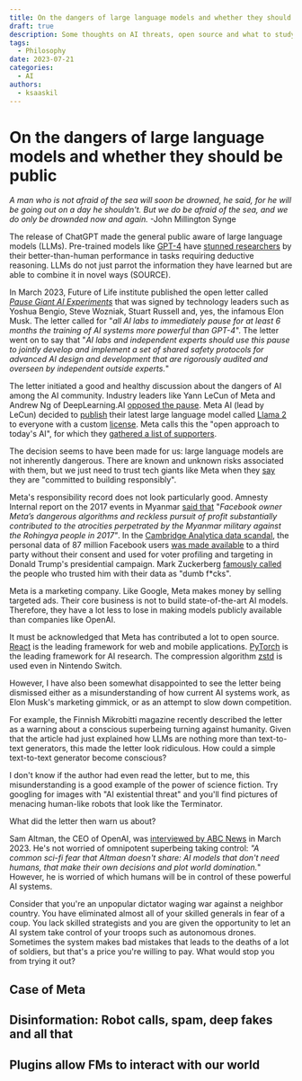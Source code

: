 ```yaml
---
title: On the dangers of large language models and whether they should be public
draft: true
description: Some thoughts on AI threats, open source and what to study
tags:
  - Philosophy
date: 2023-07-21
categories:
  - AI
authors:
  - ksaaskil
---
```


# On the dangers of large language models and whether they should be public

_A man who is not afraid of the sea will soon be drowned, he said, for he will be going out on a day he shouldn't. But we do be afraid of the sea, and we do only be drownded now and again._ -John Millington Synge

<!-- more -->

The release of ChatGPT made the general public aware of large language models (LLMs). Pre-trained models like [GPT-4](https://openai.com/research/gpt-4) have [stunned researchers](https://arxiv.org/abs/2303.12712) by their better-than-human performance in tasks requiring deductive reasoning. LLMs do not just parrot the information they have learned but are able to combine it in novel ways (SOURCE).

<!--LLMs fall under the larger umbrella of [foundation models](https://www.adalovelaceinstitute.org/resource/foundation-models-explainer/) (FMs). Foundation models are models pre-trained on huge internet-scale datasets to handle specific tasks such as text-to-text or text-to-image generation. Training FMs from scratch is in reach only for tech giants.-->

In March 2023, Future of Life institute published the open letter called [_Pause Giant AI Experiments_](https://futureoflife.org/open-letter/pause-giant-ai-experiments/) that was signed by technology leaders such as Yoshua Bengio, Steve Wozniak, Stuart Russell and, yes, the infamous Elon Musk. The letter called for "_all AI labs to immediately pause for at least 6 months the training of AI systems more powerful than GPT-4_". The letter went on to say that "_AI labs and independent experts should use this pause to jointly develop and implement a set of shared safety protocols for advanced AI design and development that are rigorously audited and overseen by independent outside experts._"

The letter initiated a good and healthy discussion about the dangers of AI among the AI community. Industry leaders like Yann LeCun of Meta and Andrew Ng of DeepLearning.AI [opposed the pause](https://www.youtube.com/watch?v=BY9KV8uCtj4). Meta AI (lead by LeCun) decided to [publish](https://about.fb.com/news/2023/07/llama-2/) their latest large language model called [Llama 2](https://arxiv.org/abs/2307.09288) to everyone with a custom [license](https://github.com/facebookresearch/llama/blob/main/LICENSE). Meta calls this the "open approach to today's AI", for which they [gathered a list of supporters](https://about.fb.com/news/2023/07/llama-2-statement-of-support/).

The decision seems to have been made for us: large language models are not inherently dangerous. There are known and unknown risks associated with them, but we just need to trust tech giants like Meta when they [say](https://about.fb.com/news/2023/07/llama-2/) they are "committed to building responsibly".

Meta's responsibility record does not look particularly good. Amnesty Internal report on the 2017 events in Myanmar [said that](https://www.amnesty.org/en/latest/news/2022/09/myanmar-facebooks-systems-promoted-violence-against-rohingya-meta-owes-reparations-new-report/) "_Facebook owner Meta’s dangerous algorithms and reckless pursuit of profit substantially contributed to the atrocities perpetrated by the Myanmar military against the Rohingya people in 2017"_. In the [Cambridge Analytica data scandal](https://en.wikipedia.org/wiki/Facebook%E2%80%93Cambridge_Analytica_data_scandal), the personal data of 87 million Facebook users [was made available](https://www.bbc.com/news/technology-64075067) to a third party without their consent and used for voter profiling and targeting in Donald Trump's presidential campaign. Mark Zuckerberg [famously called](https://www.newyorker.com/magazine/2010/09/20/the-face-of-facebook) the people who trusted him with their data as "dumb f\*cks".

Meta is a marketing company. Like Google, Meta makes money by selling targeted ads. Their core business is not to build state-of-the-art AI models. Therefore, they have a lot less to lose in making models publicly available than companies like OpenAI.

It must be acknowledged that Meta has contributed a lot to open source. [React](https://react.dev/) is the leading framework for web and mobile applications. [PyTorch](https://pytorch.org/) is the leading framework for AI research. The compression algorithm [zstd](https://en.wikipedia.org/wiki/Zstd) is used even in Nintendo Switch.

However, I have also been somewhat disappointed to see the letter being dismissed either as a misunderstanding of how current AI systems work, as Elon Musk's marketing gimmick, or as an attempt to slow down competition.

For example, the Finnish Mikrobitti magazine recently described the letter as a warning about a conscious superbeing turning against humanity. Given that the article had just explained how LLMs are nothing more than text-to-text generators, this made the letter look ridiculous. How could a simple text-to-text generator become conscious?

I don't know if the author had even read the letter, but to me, this misunderstanding is a good example of the power of science fiction. Try googling for images with "AI existential threat" and you'll find pictures of menacing human-like robots that look like the Terminator.

What did the letter then warn us about?

Sam Altman, the CEO of OpenAI, was [interviewed by ABC News](https://abcnews.go.com/Technology/openai-ceo-sam-altman-ai-reshape-society-acknowledges/story?id=97897122) in March 2023. He's not worried of omnipotent superbeing taking control: _"A common sci-fi fear that Altman doesn't share: AI models that don't need humans, that make their own decisions and plot world domination._" However, he is worried of which humans will be in control of these powerful AI systems.

Consider that you're an unpopular dictator waging war against a neighbor country. You have eliminated almost all of your skilled generals in fear of a coup. You lack skilled strategists and you are given the opportunity to let an AI system take control of your troops such as autonomous drones. Sometimes the system makes bad mistakes that leads to the deaths of a lot of soldiers, but that's a price you're willing to pay. What would stop you from trying it out?

## Case of Meta

## Disinformation: Robot calls, spam, deep fakes and all that

## Plugins allow FMs to interact with our world
